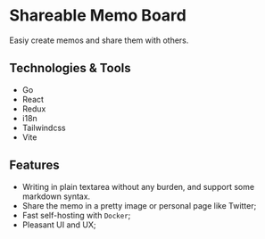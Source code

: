# Shareable Memo Board
Easiy create memos and share them with others.

## Technologies & Tools
- Go
- React
- Redux
- i18n
- Tailwindcss
- Vite

## Features
- Writing in plain textarea without any burden, and support some markdown syntax.
- Share the memo in a pretty image or personal page like Twitter;
- Fast self-hosting with `Docker`;
- Pleasant UI and UX;